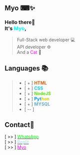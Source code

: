 ## Myo ⌨✨

### Hello there🔆<br>It's <span style="color:#00ffff">Myo</span>,

> Full-Stack web developer 💻<br>
> API developer ⚙<br>
> And a <span style="color:ff00ff">Cat</span> 🐾

## Languages 📚

> -   [ + ] <span style="color:#db5f0c;font-weight:700">HTML</span><br>
> -   [ + ] <span style="color:#0dcce5;font-weight:700">CSS</span><br>
> -   [ + ] <span style="color:#60e50d;font-weight:700">NodeJS</span> <br>
> -   [ + ] <span style="color:#0098ff;font-weight:700">Pyt</span><span style="color:#decd08;font-weight:700">hon</span><br>
> -   [ + ] <span style="color:#69aeca;font-weight:700">MYSQL</span><br>
> -   [ -- ] <span style="color:#ffffff;font-weight:700">C++</span>

## Contact📡

[ >> ] <a href="https://wa.me/94714842036" target="_blank"><span style="color:lime">WhatsApp</span></a><br>
[ >> ] <a href="https://replit.com/@Cat-Boy/" target="_blank"><span style="color:lightblue">Replit</span></a><br>
[ >> ] <a href="https://home.cat-boy.repl.co" target="_blank"><span style="color:#ff00ff">Myo</span></a>
